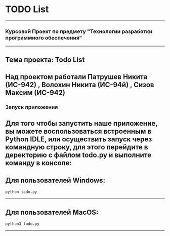 # TODO List 
---
### Курсовой Проект по предмету "Технологии разработки программного обеспечения"
---
Тема проекта: Todo List 
---
Над проектом работали **Патрушев Никита (ИС-942)** , **Волохин Никита (ИС-94й)** , **Сизов Максим (ИС-942)**
---
### Запуск приложения
Для того чтобы запустить наше приложение, вы можете воспользоваться встроенным в Python IDLE, или осуществить запуск через командную строку, для этого перейдите в деректорию с файлом todo.py и выполните команду в консоле:
---
Для пользователей Windows:
---
    python todo.py
---
Для пользователей MacOS:
---
    python3 todo.py
---
